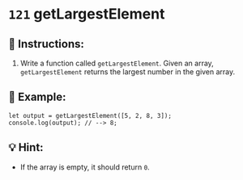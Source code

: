 # `121` getLargestElement

## 📝 Instructions:

1. Write a function called `getLargestElement`. Given an array, `getLargestElement` returns the largest number in the given array.

## 📎 Example:

```Js
let output = getLargestElement([5, 2, 8, 3]);
console.log(output); // --> 8;
```

## 💡 Hint:

+ If the array is empty, it should return `0`.
